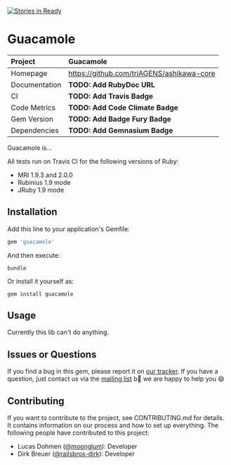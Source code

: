 [![Stories in Ready](https://badge.waffle.io/triagens/guacamole.png?label=ready)](https://waffle.io/triagens/guacamole)  
# Guacamole

| Project         | Guacamole
|:----------------|:--------------------------------------------------
| Homepage        | https://github.com/triAGENS/ashikawa-core
| Documentation   | **TODO: Add RubyDoc URL**
| CI              | **TODO: Add Travis Badge**
| Code Metrics    | **TODO: Add Code Climate Badge**
| Gem Version     | **TODO: Add Badge Fury Badge**
| Dependencies    | **TODO: Add Gemnasium Badge**

Guacamole is...

All tests run on Travis CI for the following versions of Ruby:

* MRI 1.9.3 and 2.0.0
* Rubinius 1.9 mode
* JRuby 1.9 mode

## Installation

Add this line to your application's Gemfile:

```ruby
gem 'guacamole'
```

And then execute:

```shell
bundle
```

Or install it yourself as:

```shell
gem install guacamole
```

## Usage

Currently this lib can't do anything.

## Issues or Questions

If you find a bug in this gem, please report it on [our tracker](https://github.com/triAGENS/guacamole/issues). If you have a question, just contact us via the [mailing list](https://groups.google.com/forum/?fromgroups#!forum/ashikawa) b  we are happy to help you :smile:

## Contributing

If you want to contribute to the project, see CONTRIBUTING.md for details. It contains information on our process and how to set up everything. The following people have contributed to this project:

* Lucas Dohmen ([@moonglum](https://github.com/moonglum)): Developer
* Dirk Breuer ([@railsbros-dirk](https://github.com/railsbros-dirk)): Developer
